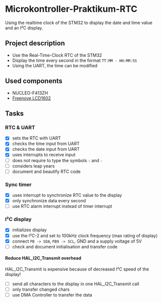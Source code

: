 # Microkontroller-Praktikum-RTC
Using the realtime clock of the STM32 to display the date and time value and an I²C display.

## Project description
- Use the Real-Time-Clock RTC of the STM32  
- Display the time every second in the format `TT:MM - HH:MM:SS`  
- Using the UART, the time can be modified  

## Used components
- NUCLEO-F413ZH
- [Freenove LCD1602](https://freenove.com/fnk0079/)  

## Tasks

### RTC & UART
- [x] sets the RTC with UART
- [x] checks the time input from UART
- [x] checks the date input from UART
- [x] uses interrupts to receive input
- [ ] does not require to type the symbols `:` and `-`
- [ ] considers leap years
- [ ] document and beautify RTC code

### Sync timer
- [x] uses interrupt to synchronize RTC value to the display
- [x] only synchronize data every second
- [ ] use RTC alarm interrupt instead of timer interrupt

### I²C display
- [x] initializes display
- [x] use the I²C-2 and set to 100kHz clock frequency (max rating of display)
- [x] connect `PB -> SDA`, `PB9 -> SCL`, GND and a supply voltage of 5V
- [ ] check and document initialisation and transfer code

#### Reduce HAL_I2C_Transmit overhead
HAL_I2C_Transmit is expensive because of decreased I²C speed of the display!
- [ ] send all characters to the display in one HAL_I2C_Transmit call
- [ ] only transfer changed chars
- [ ] use DMA Controller to transfer the data